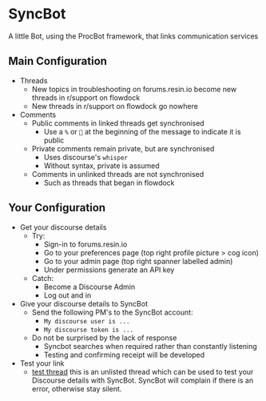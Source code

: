 # SyncBot

A little Bot, using the ProcBot framework, that links communication services

## Main Configuration

* Threads
  * New topics in troubleshooting on forums.resin.io become new threads in r/support on flowdock
  * New threads in r/support on flowdock go nowhere
* Comments
  * Public comments in linked threads get synchronised
    * Use a `%` or `💬` at the beginning of the message to indicate it is public
  * Private comments remain private, but are synchronised
    * Uses discourse's `whisper`
    * Without syntax, private is assumed
  * Comments in unlinked threads are not synchronised
    * Such as threads that began in flowdock

## Your Configuration

* Get your discourse details
  * Try:
    * Sign-in to forums.resin.io
    * Go to your preferences page (top right profile picture > cog icon)
    * Go to your admin page (top right spanner labelled admin)
    * Under permissions generate an API key
  * Catch:
    * Become a Discourse Admin
    * Log out and in
* Give your discourse details to SyncBot
  * Send the following PM's to the SyncBot account:
    * `My discourse user is ...`
    * `My discourse token is ...`
  * Do not be surprised by the lack of response
    * Syncbot searches when required rather than constantly listening
    * Testing and confirming receipt will be developed
* Test your link
  * [test thread](https://www.flowdock.com/app/rulemotion/user_happiness/threads/XY9ykgPS8EFABsLL57aCXMRxf44) this is an unlisted thread which can be used to test your Discourse details with SyncBot. SyncBot will complain if there is an error, otherwise stay silent.
